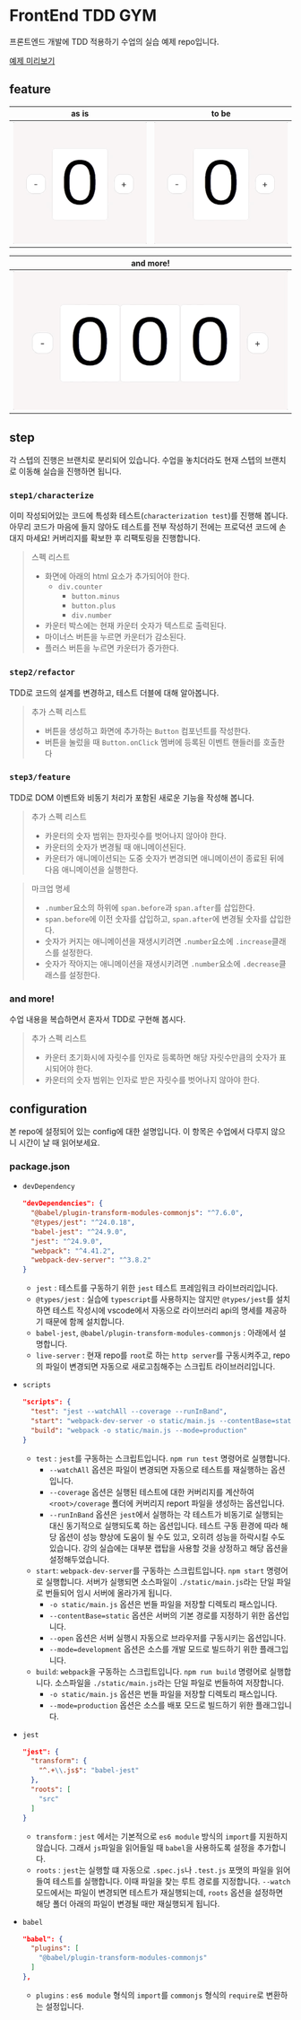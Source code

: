 # FrontEnd TDD GYM
프론트엔드 개발에 TDD 적용하기 수업의 실습 예제 repo입니다.

[예제 미리보기](https://4spartame.github.io/fe-tdd-gym/static/)


## feature

| as is | to be |
| ----- | ----- |
|   ![as-is](./doc/as-is.gif)    |   ![to-be](./doc/to-be.gif)    |

| and more! |
| ----- |
|     ![and-more](./doc/and-more.gif)      |

## step

각 스텝의 진행은 브랜치로 분리되어 있습니다. 수업을 놓치더라도 현재 스텝의 브랜치로 이동해 실습을 진행하면 됩니다.

### `step1/characterize`

이미 작성되어있는 코드에 특성화 테스트(`characterization test`)를 진행해 봅니다.
아무리 코드가 마음에 들지 않아도 테스트를 전부 작성하기 전에는 프로덕션 코드에 손대지 마세요! 커버리지를 확보한 후 리팩토링을 진행합니다.

> 스펙 리스트
>
> - 화면에 아래의 html 요소가 추가되어야 한다.
>   - `div.counter`
>     - `button.minus`
>     - `button.plus`
>     - `div.number`
> - 카운터 박스에는 현재 카운터 숫자가 텍스트로 출력된다.
> - 마이너스 버튼을 누르면 카운터가 감소된다.
> - 플러스 버튼을 누르면 카운터가 증가한다.


### `step2/refactor`

TDD로 코드의 설계를 변경하고, 테스트 더블에 대해 알아봅니다.

> 추가 스펙 리스트
>
> - 버튼을 생성하고 화면에 추가하는 `Button` 컴포넌트를 작성한다.
> - 버튼을 눌렀을 때 `Button.onClick` 멤버에 등록된 이벤트 핸들러를 호출한다

### `step3/feature`

TDD로 DOM 이벤트와 비동기 처리가 포함된 새로운 기능을 작성해 봅니다.

> 추가 스펙 리스트
>
> - 카운터의 숫자 범위는 한자릿수를 벗어나지 않아야 한다.
> - 카운터의 숫자가 변경될 때 애니메이션된다.
> - 카운터가 애니메이션되는 도중 숫자가 변경되면 애니메이션이 종료된 뒤에 다음 애니메이션을 실행한다.


> 마크업 명세
>
> - `.number`요소의 하위에 `span.before`과 `span.after`를 삽입한다.
> - `span.before`에 이전 숫자를 삽입하고, `span.after`에 변경될 숫자를 삽입한다.
> - 숫자가 커지는 애니메이션을 재생시키려면 `.number`요소에 `.increase`클래스를 설정한다.
> - 숫자가 작아지는 애니메이션을 재생시키려면 `.number`요소에 `.decrease`클래스를 설정한다.

### and more!

수업 내용을 복습하면서 혼자서 TDD로 구현해 봅시다.

> 추가 스펙 리스트
>
> - 카운터 초기화시에 자릿수를 인자로 등록하면 해당 자릿수만큼의 숫자가 표시되어야 한다.
> - 카운터의 숫자 범위는 인자로 받은 자릿수를 벗어나지 않아야 한다.

## configuration

본 repo에 설정되어 있는 config에 대한 설명입니다. 이 항목은 수업에서 다루지 않으니 시간이 날 때 읽어보세요.

### package.json

- `devDependency`

  ```json
  "devDependencies": {
    "@babel/plugin-transform-modules-commonjs": "^7.6.0",
    "@types/jest": "^24.0.18",
    "babel-jest": "^24.9.0",
    "jest": "^24.9.0",
    "webpack": "^4.41.2",
    "webpack-dev-server": "^3.8.2"
  }
  ```

  - `jest` : 테스트를 구동하기 위한 `jest` 테스트 프레임워크 라이브러리입니다.
  - `@types/jest` : 실습에 `typescript`를 사용하지는 않지만 `@types/jest`를 설치하면 테스트 작성시에 vscode에서 자동으로 라이브러리 api의 명세를 제공하기 때문에 함께 설치합니다.
  - `babel-jest`, `@babel/plugin-transform-modules-commonjs` : 아래에서 설명합니다.
  - `live-server` : 현재 repo를 `root`로 하는 `http server`를 구동시켜주고, repo의 파일이 변경되면 자동으로 새로고침해주는 스크립트 라이브러리입니다.

- `scripts`
  ```json
  "scripts": {
    "test": "jest --watchAll --coverage --runInBand",
    "start": "webpack-dev-server -o static/main.js --contentBase=static --open --mode=development",
    "build": "webpack -o static/main.js --mode=production"
  }
  ```
  - `test` : `jest`를 구동하는 스크립트입니다. `npm run test` 명령어로 실행합니다.
    - `--watchAll` 옵션은 파일이 변경되면 자동으로 테스트를 재실행하는 옵션입니다.
    - `--coverage` 옵션은 실행된 테스트에 대한 커버리지를 계산하여 `<root>/coverage` 폴더에 커버리지 report 파일을 생성하는 옵션입니다.
    - `--runInBand` 옵션은 `jest`에서 실행하는 각 테스트가 비동기로 실행되는 대신 동기적으로 실행되도록 하는 옵션입니다. 테스트 구동 환경에 따라 해당 옵션이 성능 향상에 도움이 될 수도 있고, 오히려 성능을 하락시킬 수도 있습니다. 강의 실습에는 대부분 랩탑을 사용할 것을 상정하고 해당 옵션을 설정해두었습니다.
  - `start`: `webpack-dev-server`를 구동하는 스크립트입니다. `npm start` 명령어로 실행합니다. 서버가 실행되면 소스파일이 `./static/main.js`라는 단일 파일로 번들되어 임시 서버에 올라가게 됩니다.
    - `-o static/main.js` 옵션은 번들 파일을 저장할 디렉토리 패스입니다.
    - `--contentBase=static` 옵션은 서버의 기본 경로를 지정하기 위한 옵션입니다.
    - `--open` 옵션은 서버 실행시 자동으로 브라우저를 구동시키는 옵션입니다.
    - `--mode=development` 옵션은 소스를 개발 모드로 빌드하기 위한 플래그입니다.
  - `build`: `webpack`을 구동하는 스크립트입니다. `npm run build` 명령어로 실행합니다. 소스파일을 `./static/main.js`라는 단일 파일로 번들하여 저장합니다.
    - `-o static/main.js` 옵션은 번들 파일을 저장할 디렉토리 패스입니다.
    - `--mode=production` 옵션은 소스를 배포 모드로 빌드하기 위한 플래그입니다.

- `jest`

  ```json
  "jest": {
    "transform": {
      "^.+\\.js$": "babel-jest"
    },
    "roots": [
      "src"
    ]
  }
  ```

  - `transform` : `jest` 에서는 기본적으로 `es6 module` 방식의 `import`를 지원하지 않습니다. 그래서 `js`파일을 읽어들일 때 `babel`을 사용하도록 설정을 추가합니다.
  - `roots` : `jest`는 실행할 떄 자동으로 `.spec.js`나 `.test.js` 포맷의 파일을 읽어들여 테스트를 실행합니다. 이때 파일을 찾는 루트 경로를 지정합니다. `--watch` 모드에서는 파일이 변경되면 테스트가 재실행되는데, `roots` 옵션을 설정하면 해당 폴더 아래의 파일이 변경될 때만 재실행되게 됩니다.

- `babel`
  ```json
  "babel": {
    "plugins": [
      "@babel/plugin-transform-modules-commonjs"
    ]
  },
  ```
  - `plugins` : `es6 module` 형식의 `import`를 `commonjs` 형식의 `require`로 변환하는 설정입니다.
